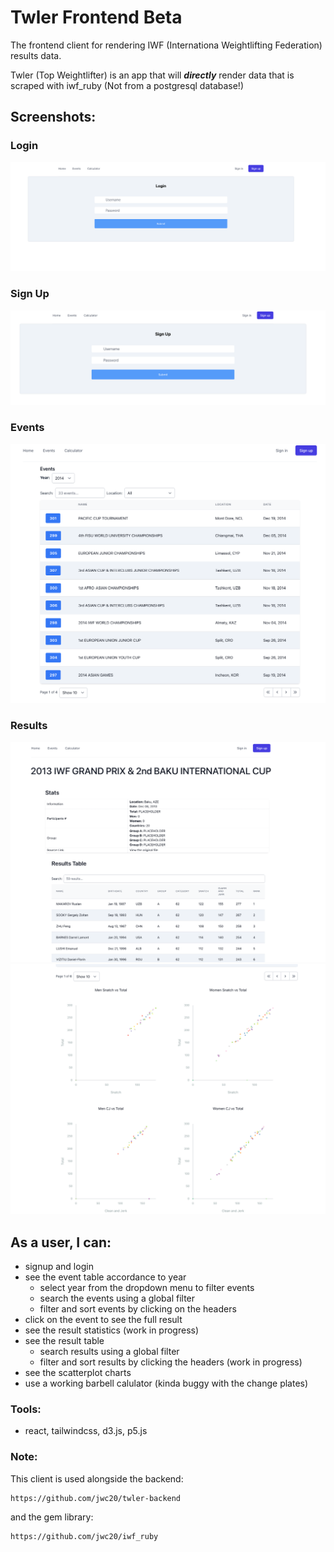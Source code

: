 # Twler Frontend Beta

The frontend client for rendering IWF (Internationa Weightlifting Federation) results data.

Twler (Top Weightlifter) is an app that will **_directly_** render data that is scraped with iwf_ruby
(Not from a postgresql database!)

## Screenshots:

### Login

![login page](./public/login.png)

### Sign Up

![signup page](./public/signup.png)

### Events

![event table](./public/event-table.png)

### Results

![result 1](./public/result-1.png)
![result 2](./public/result-2.png)

## As a user, I can:

- signup and login
- see the event table accordance to year
  - select year from the dropdown menu to filter events
  - search the events using a global filter
  - filter and sort events by clicking on the headers
- click on the event to see the full result
- see the result statistics (work in progress)
- see the result table
  - search results using a global filter
  - filter and sort results by clicking the headers (work in progress)
- see the scatterplot charts
- use a working barbell calulator (kinda buggy with the change plates)

### Tools:

- react, tailwindcss, d3.js, p5.js

### Note:

This client is used alongside the backend:

```
https://github.com/jwc20/twler-backend
```

and the gem library:

```
https://github.com/jwc20/iwf_ruby
```
